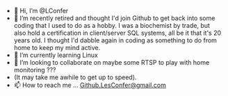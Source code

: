 - 👋 Hi, I’m @LConfer
- 👀 I’m recently retired and thought I'd join Github to get back into some coding that I used to do as a hobby. I was a biochemist by trade, but also hold a certification in client/server SQL systems, all be it that it's 20 years old. I thought I'd dabble again in coding as something to do from home to keep my mind active.
- 🌱 I’m currently learning Linux
- 💞️ I’m looking to collaborate on maybe some RTSP to play with home monitoring ???
-    (It may take me awhile to get up to speed).
- 📫 How to reach me ...  Github.LesConfer@gmail.com

<!---
LConfer/LConfer is a ✨ special ✨ repository because its `README.md` (this file) appears on your GitHub profile.
You can click the Preview link to take a look at your changes.
--->
